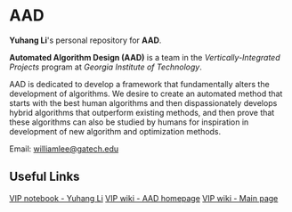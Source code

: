 # AAD
**Yuhang Li**'s personal repository for **AAD**.

**Automated Algorithm Design (AAD)** is a team in the _Vertically-Integrated Projects_ program at _Georgia Institute of Technology_.

AAD is dedicated to develop a framework that fundamentally alters the development of algorithms. We desire to create an automated method that starts with the best human algorithms and then dispassionately develops hybrid algorithms that outperform existing methods, and then prove that these algorithms can also be studied by humans for inspiration in development of new algorithm and optimization methods.

Email: williamlee@gatech.edu

## Useful Links
[VIP notebook - Yuhang Li](https://vip.gatech.edu/wiki/index.php/Notebook_Yuhang_Li)
[VIP wiki - AAD homepage](https://vip.gatech.edu/wiki/index.php/Automated_Algorithm_Design)
[VIP wiki - Main page](https://vip.gatech.edu/wiki/index.php/Main_Page)

